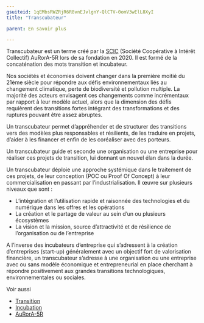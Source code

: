 ```yaml
---
gsuiteid: 1qEMbsRWZRjR6R8vnEJvlgnY-QlCTV-0omV3wElL8XyI
title: "Transcubateur"

parent: En savoir plus

---
```


Transcubateur est un terme créé par la [SCIC](https://www.google.com/url?q=https://fr.wikipedia.org/wiki/Incubateur_(%25C5%2593uf)&sa=D&source=editors&ust=1623858061702000&usg=AOvVaw1OtSQ0Qtk_GtHbs1qesdU7) (Société Coopérative à Intérêt Collectif) AuRorA-5R lors de sa fondation en 2020. Il est formé de la concaténation des mots transition et incubateur.

Nos sociétés et économies doivent changer dans la première moitié du 21ème siècle pour répondre aux défis environnementaux liés au changement climatique, perte de biodiversité et pollution multiple. La majorité des acteurs envisagent ces changements comme incrémentaux par rapport à leur modèle actuel, alors que la dimension des défis requièrent des transitions fortes intégrant des transformations et des ruptures pouvant être assez abruptes.

Un transcubateur permet d’appréhender et de structurer des transitions vers des modèles plus responsables et résilients, de les traduire en projets, d’aider à les financer et enfin de les coréaliser avec des porteurs.

Un transcubateur guide et seconde une organisation ou une entreprise pour réaliser ces projets de transition, lui donnant un nouvel élan dans la durée.

Un transcubateur déploie une approche systémique dans le traitement de ces projets, de leur conception (POC ou Proof Of Concept) à leur commercialisation en passant par l’industrialisation. Il œuvre sur plusieurs niveaux que sont :


* L’intégration et l’utilisation rapide et raisonnée des technologies et du numérique dans les offres et les opérations
* La création et le partage de valeur au sein d’un ou plusieurs écosystèmes
* La vision et la mission, source d’attractivité et de résilience de l’organisation ou de l’entreprise

A l’inverse des incubateurs d’entreprise qui s’adressent à la création d’entreprises (start-up) généralement avec un objectif fort de valorisation financière, un transcubateur s’adresse à une organisation ou une entreprise avec ou sans modèle économique et entrepreneurial en place cherchant à répondre positivement aux grandes transitions technologiques, environnementales ou sociales.

Voir aussi


* [Transition](https://www.google.com/url?q=https://fr.wikipedia.org/wiki/Transition&sa=D&source=editors&ust=1623858061705000&usg=AOvVaw2KpgMNAcLhu5i-EMmTn6vH)
* [Incubation](https://www.google.com/url?q=https://fr.wikipedia.org/wiki/Incubation&sa=D&source=editors&ust=1623858061705000&usg=AOvVaw3hpD8UEaKz1Upi_5utPxft) 
* [AuRorA-5R](https://www.google.com/url?q=https://aurora-5r.fr/&sa=D&source=editors&ust=1623858061706000&usg=AOvVaw3c9T5KnyRHGmOgiuIblLYW) 

 

